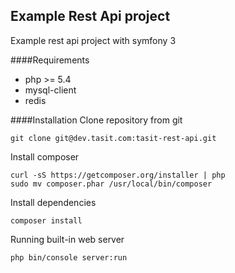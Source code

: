 Example Rest Api project
--------------
Example rest api project with symfony 3

####Requirements

* php >= 5.4
* mysql-client
* redis

####Installation
Clone repository from git

	git clone git@dev.tasit.com:tasit-rest-api.git

Install composer

	curl -sS https://getcomposer.org/installer | php
	sudo mv composer.phar /usr/local/bin/composer

Install dependencies

	composer install

Running built-in web server

	php bin/console server:run
